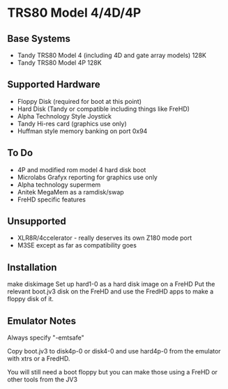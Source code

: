 # TRS80 Model 4/4D/4P

## Base Systems

- Tandy TRS80 Model 4 (including 4D and gate array models) 128K
- Tandy TRS80 Model 4P 128K

## Supported Hardware

- Floppy Disk (required for boot at this point)
- Hard Disk (Tandy or compatible including things like FreHD)
- Alpha Technology Style Joystick
- Tandy Hi-res card (graphics use only)
- Huffman style memory banking on port 0x94

## To Do

- 4P and modified rom model 4 hard disk boot
- Microlabs Grafyx reporting for graphics use only
- Alpha technology supermem
- Anitek MegaMem as a ramdisk/swap
- FreHD specific features

## Unsupported

- XLR8R/4ccelerator - really deserves its own Z180 mode port
- M3SE except as far as compatibility goes

## Installation

make diskimage
Set up hard1-0 as a hard disk image on a FreHD
Put the relevant boot.jv3 disk on the FreHD and use the FredHD apps to make
a floppy disk of it.

## Emulator Notes

Always specify "-emtsafe"

Copy boot.jv3 to disk4p-0 or disk4-0 and use hard4p-0 from the emulator with xtrs or a
FredHD.

You will still need a boot floppy but you can make those using a FreHD or
other tools from the JV3
